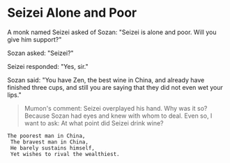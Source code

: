 # Seizei Alone and Poor

A monk named Seizei asked of Sozan: "Seizei is alone and poor. Will you give him support?"

Sozan asked: "Seizei?"

Seizei responded: "Yes, sir."

Sozan said: "You have Zen, the best wine in China, and already have finished three cups, and still you are saying that they did not even wet your lips."

> Mumon's comment: Seizei overplayed his hand. Why was it so? Because Sozan had eyes and knew with whom to deal. Even so, I want to ask: At what point did Seizei drink wine?

```
The poorest man in China,
 The bravest man in China,
 He barely sustains himself,
 Yet wishes to rival the wealthiest.
```
